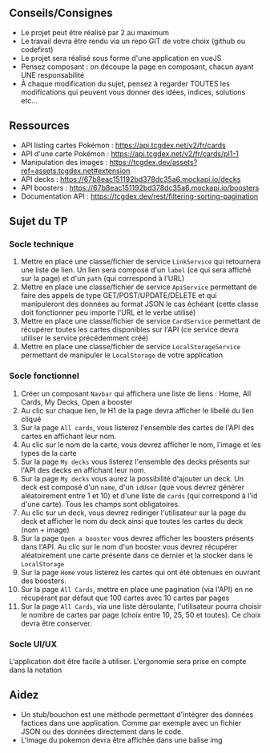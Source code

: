 ## Conseils/Consignes

- Le projet peut être réalisé par 2 au maximum
- Le travail devra être rendu via un repo GIT de votre choix (github ou codefirst)
- Le projet sera réalisé sous forme d'une application en vueJS
- Pensez composant : on découpe la page en composant, chacun ayant UNE responsabilité
- À chaque modification du sujet, pensez à regarder TOUTES les modifications qui peuvent vous donner des idées, indices, solutions etc...

## Ressources
- API listing cartes Pokémon : https://api.tcgdex.net/v2/fr/cards
- API d'une carte Pokémon : https://api.tcgdex.net/v2/fr/cards/pl1-1
- Manipulation des images : https://tcgdex.dev/assets?ref=assets.tcgdex.net#extension
- API decks : https://67b8eac151192bd378dc35a6.mockapi.io/decks
- API boosters : https://67b8eac151192bd378dc35a6.mockapi.io/boosters
- Documentation API : https://tcgdex.dev/rest/filtering-sorting-pagination

## Sujet du TP

### Socle technique 

1) Mettre en place une classe/fichier de service `LinkService` qui retournera une liste de lien. Un lien sera composé d'un `label` (ce qui sera affiché sur la page) et d'un `path` (qui correspond à l'URL)
2) Mettre en place une classe/fichier de service `ApiService` permettant de faire des appels de type GET/POST/UPDATE/DELETE et qui manipuleront des données au format JSON le cas échéant (cette classe doit fonctionner peu importe l'URL et le verbe utilisé)
3) Mettre en place une classe/fichier de service `CardService` permettant de récupérer toutes les cartes disponibles sur l'API (ce service devra utiliser le service précédemment créé)
4) Mettre en place une classe/fichier de service `LocalStorageService` permettant de manipuler le `LocalStorage` de votre application

### Socle fonctionnel

1) Créer un composant `Navbar` qui affichera une liste de liens : Home, All Cards, My Decks, Open a booster
2) Au clic sur chaque lien, le H1 de la page devra afficher le libellé du lien cliqué
3) Sur la page `All cards`, vous listerez l'ensemble des cartes de l'API des cartes en affichant leur nom.
4) Au clic sur le nom de la carte, vous devrez afficher le nom, l'image et les types de la carte
5) Sur la page `My decks` vous listerez l'ensemble des decks présents sur l'API des decks en affichant leur nom.
6) Sur la page `My decks` vous aurez la possibilité d'ajouter un deck. Un deck est composé d'un `name`, d'un `idUser` (que vous devrez générer aléatoirement entre 1 et 10) et d'une liste de `cards` (qui correspond à l'id d'une carte). Tous les champs sont obligatoires.
7) Au clic sur un deck, vous devrez rediriger l'utilisateur sur la page du deck et afficher le nom du deck ainsi que toutes les cartes du deck (nom + image)
8) Sur la page `Open a booster` vous devrez afficher les boosters présents dans l'API. Au clic sur le nom d'un booster vous devrez récupérer aléatoirement une carte présente dans ce dernier et la stocker dans le `LocalStorage`
9) Sur la page `Home` vous listerez les cartes qui ont été obtenues en ouvrant des boosters.
10) Sur la page `All Cards`, mettre en place une pagination (via l'API) en ne récupérant par défaut que 100 cartes avec 10 cartes par pages
11) Sur la page `All Cards`, via une liste déroulante, l'utilisateur pourra choisir le nombre de cartes par page (choix entre 10, 25, 50 et toutes). Ce choix devra être conserver.

### Socle UI/UX

L'application doit être facile à utiliser. L'ergonomie sera prise en compte dans la notation

## Aidez

- Un stub/bouchon est une méthode permettant d'intégrer des données factices dans une application. Comme par exemple avec un fichier JSON ou des données directement dans le code.
- L'image du pokemon devra être affichée dans une balise img
